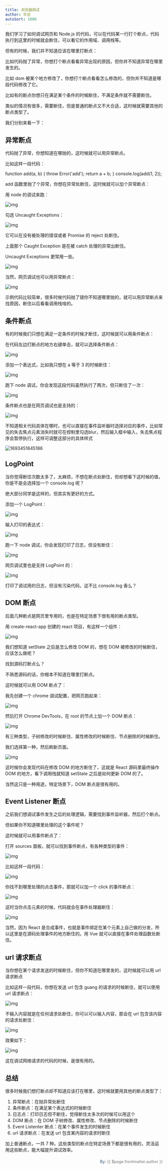 ```yaml
---
title: 浏览器调试
author: 华总
autoSort: 1000
---
```




我们学习了如何调试网页和 Node.js 的代码，可以在代码某一行打个断点，代码执行到这里的时候就会断住，可以看它的作用域、调用栈等。



但有的时候，我们并不知道应该在哪里打断点：

比如代码抛了异常，你想打个断点看看异常出现的原因，但你并不知道异常在哪里发生的。

比如 dom 被某个地方修改了，你想打个断点看看怎么修改的，但你并不知道是哪段代码修改了它。

比如有的断点你想只在满足某个条件的时候断住，不满足条件就不需要断住。

类似的情况有很多，需要断住，但是普通的断点又不大合适，这时候就需要其他的断点类型了。



我们分别来看一下：

## 异常断点



代码抛了异常，你想知道在哪抛的，这时候就可以用异常断点。



比如这样一段代码：



function add(a, b) {    throw Error('add');    return a + b;     } console.log(add(1, 2));



add 函数里抛了个异常，你想在异常处断住，这时候就可以加个异常断点：



用 node 的调试来跑：



![img](./assets/FnPZYb3h_TxZ8e_JpzI1AiKP8-Ea.png)



勾选 Uncaught Exceptions：



![img](./assets/Fpp0IdzxM7G_KVW7dEOVokpBr3_n.png)



它可以在没有被处理的错误或者 Promise 的 reject 处断住。



上面那个 Caught Exception 是在被 catch 处理的异常出断住。



Uncaught Exceptions 更常用一些。



![img](./assets/Fuqjjyvkrr884Mtv39DdliBwPP4J.gif)



当然，网页调试也可以用异常断点：



![img](./assets/FntmGo8DAFXhT8hshr7OeMLZnlUa.gif)



示例代码比较简单，很多时候代码抛了错你不知道哪里抛的，就可以用异常断点来找原因，断住以后看看调用栈啥的。



## 条件断点



有的时候我们只想在满足一定条件的时候才断住，这时候就可以用条件断点：



在代码左边打断点的地方右键单击，就可以选择条件断点：



![img](./assets/Fgso7ZxV6QuvzONMwx4eFMsHEO8i.png)



添加一个表达式，比如我只想在 a 等于 3 的时候断住：



![img](./assets/FnRJrFYXZbvAZZvykLkxOAFHevZs.png)



跑下 node 调试，你会发现这段代码虽然执行了两次，但只断住了一次：



![img](./assets/Fp2Mom61b4s0KTfDxEfPuesmsGo3.gif)



条件断点也是在网页调试也是支持的：



![img](./assets/Frw5hKQOxd7IGwU4IwsRaQg3Wd0P.gif)

不知道相关代码具体在哪时，也可以直接在事件监听器时选择对应的事件，比如常见的失去焦点元素消失时就可在控制里勾选blur，然后输入框中输入，失去焦点程序会暂停执行，这样可调整这部分的具体样式

![1693451645186](./assets/1693451645186.png)

## LogPoint



当你觉得断住次数太多了，太麻烦，不想在断点处断住，但却想看下这时候的值，你是不是会选择加一个 console.log 呢？



绝大部分同学是这样的，但其实有更好的方式。



添加一个 LogPoint：



![img](./assets/FgZGVQA9zkYFxQjokKiDa7TFF9VR.png)



输入打印的表达式：



![img](./assets/FuktPTX56EtPknbVNJu34kB5kmoi.png)



跑一下 node 调试，你会发现打印了日志，但没有断住：



![img](./assets/FjbYWPMpZlUk7Vf-FOlXj9g7tHwH.gif)



网页调试里也是支持 LogPoint 的：



![img](./assets/FlVnsBBZYbCYD6923TtO7CJznO5F.gif)



打印了调试用的日志，但没有污染代码，这不比 console.log 香么？



## DOM 断点



后面几种断点是网页里专用的，也是在特定场景下很有用的断点类型。



用 create-react-app 创建的 react 项目，有这样一个组件：



![img](./assets/Fl741FjbyDcEYNbbF5sIugtbvDG-.png)



我们想知道 setState 之后是怎么修改 DOM 的，想在 DOM 被修改的时候断住，应该怎么做呢？



找到源码打断点么？



不熟悉源码的话，你根本不知道在哪里打断点。



这时候就可以用 DOM 断点了：



我先创建一个 chrome 调试配置，把网页跑起来：



![img](./assets/Fpb2TtwF9tpY8S1q0rq0BDHG9XZ7.png)



然后打开 Chrome DevTools，在 root 的节点上加一个 DOM 断点：



![img](./assets/FridHgaxUZmB6sY8Po8aw5TVRDZH.png)



有三种类型，子树修改的时候断住、属性修改的时候断住、节点删除的时候断住。



我们选择第一种，然后刷新页面。



![img](./assets/lvVCwWxhXjM59H-ywwYn_mjHTY2x.gif)



这时候你会发现代码在修改 DOM 的地方断住了，这就是 React 源码里最终操作 DOM 的地方，看下调用栈就知道 setState 之后是如何更新 DOM 的了。



当然这只是一种用途，特定场景下，DOM 断点是很有用的。



## Event Listener 断点



之前我们想调试事件发生之后的处理逻辑，需要找到事件监听器，然后打个断点。



但如果你不知道哪里处理的这个事件呢？



这时候就可以用事件断点了：



打开 sources 面板，就可以找到事件断点，有各种类型的事件：



![img](./assets/FqF7QpMbylJTGgahThb8Kf2TbpZM.png)



比如这样一段代码：



![img](./assets/Fp77lZgEOF9_ngUtLhTvZ54tWxZZ.png)



你找不到哪里处理的点击事件，那就可以加一个 click 的事件断点：



![img](./assets/FkgSCRY-AS7UXswkOuTos1nMKHL-.png)



这时当你点击元素的时候，代码就会在事件处理器断住：



![img](./assets/FkcpLTSpUtVETlthqBa_xI8iEV1h.gif)



当然，因为 React 是合成事件，也就是事件绑定在某个元素上自己做的分发，所以这里是在源码处理事件的地方断住的。用 Vue 就可以直接在事件处理函数处断住。



## url 请求断点



当你想在某个请求发送的时候断住，但你不知道在哪里发的，这时候就可以用 url 请求断点



比如这样一段代码，你想在发送 url 包含 guang 的请求的时候断住，就可以使用 url 请求断点：



![img](./assets/FpU_VnVxNS2cGPgIwBWZXC_IXTU5.png)



不输入内容就是在任何请求处断住，你可以可以输入内容，那会在 url 包含该内容的请求处断住：



![img](./assets/FmKtcucFuQfJ301dvhk-pgxIQ1Sm.png)



效果如下：



![img](./assets/FpbWMMszAtzn_bjxsV4QkwPP7-RH.png)



这在调试网络请求的代码的时候，是很有用的。



## 总结



很多时候我们想打断点却不知道应该打在哪里，这时候就要用其他的断点类型了：



1. 异常断点：在抛异常处断住
2. 条件断点：在满足某个表达式的时候断住
3. 日志点：打印日志但不断住，觉得断住太多次的时候可以用这个
4. DOM 断点：在 DOM 子树修改、属性修改、节点删除的时候断住
5. Event Listenter 断点：在某个事件发生的时候断住
6. url 请求断点：在发送 url 包含某内容的请求时断住



加上普通断点，一共 7 种。这些类型的断点在特定场景下都是很有用的，灵活运用这些断点，能大幅提升调试效率。





















































<div style="float: right;font-size: .9em;line-height: 30px;">
  <div>
     <span style="font-weight: 500;color: #4e6e8e;">By: </span> 
     <span style="font-weight: 400; color: #767676;">{{ $page.frontmatter.author }}   </span>
  </div>
</div>
